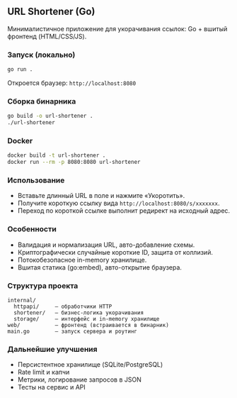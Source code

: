 ## URL Shortener (Go)

Минималистичное приложение для укорачивания ссылок: Go + вшитый фронтенд (HTML/CSS/JS).

### Запуск (локально)

```bash
go run .
```

Откроется браузер: `http://localhost:8080`

### Сборка бинарника

```bash
go build -o url-shortener .
./url-shortener
```

### Docker

```bash
docker build -t url-shortener .
docker run --rm -p 8080:8080 url-shortener
```

### Использование

- Вставьте длинный URL в поле и нажмите «Укоротить».
- Получите короткую ссылку вида `http://localhost:8080/s/xxxxxxx`.
- Переход по короткой ссылке выполнит редирект на исходный адрес.

### Особенности

- Валидация и нормализация URL, авто-добавление схемы.
- Криптографически случайные короткие ID, защита от коллизий.
- Потокобезопасное in-memory хранилище.
- Вшитая статика (go:embed), авто-открытие браузера.

### Структура проекта

```
internal/
  httpapi/     — обработчики HTTP
  shortener/   — бизнес-логика укорачивания
  storage/     — интерфейс и in-memory хранилище
web/           — фронтенд (встраивается в бинарник)
main.go        — запуск сервера и роутинг
```

### Дальнейшие улучшения

- Персистентное хранилище (SQLite/PostgreSQL)
- Rate limit и капчи
- Метрики, логирование запросов в JSON
- Тесты на сервис и API


